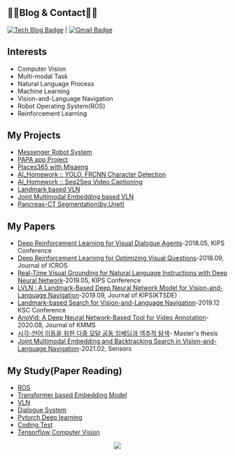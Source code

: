 ## 🐱‍🐉Blog & Contact🐱‍🚀   
[![Tech Blog Badge](http://img.shields.io/badge/-Tech%20blog-black?style=flat-square&logo=github&link=https://yjs-program.tistory.com/)](https://yjs-program.tistory.com/) |
[![Gmail Badge](https://img.shields.io/badge/Gmail-d14836?style=flat-square&logo=Gmail&logoColor=white&link=mailto:yellowjs0304@gmail.com)](mailto:yellowjs0304@gmail.com)


## Interests   
* Computer Vision   
* Multi-modal Task   
* Natural Language Process   
* Machine Learning   
* Vision-and-Language Navigation   
* Robot Operating System(ROS)   
* Reinforcement Learning
   

## My Projects   
* [Messenger Robot System](https://github.com/yellowjs0304/MSB)   
* [PAPA app Project](https://github.com/yellowjs0304/PAPA)   
* [Places365 with Misaeng](https://github.com/yellowjs0304/Places365misaeng)   
* [AI_Homework :: YOLO, FRCNN Character Detection](https://github.com/yellowjs0304/homework_2)   
* [AI_Homework :: Seq2Seq Video Captioning](https://github.com/yellowjs0304/homework_4)   
* [Landmark based VLN](https://github.com/yellowjs0304/LandmarkVLN)   
* [Joint Multimodal Embedding based VLN](https://github.com/yellowjs0304/JMEBSVLN)   
* [Pancreas-CT Segmentation(by.Unet)](https://github.com/yellowjs0304/PancreasUnet)   
   
   

## My Papers   
* [Deep Reinforcement Learning for Visual Dialogue Agents](https://www.koreascience.or.kr/article/CFKO201826259815437.page)-2018.05, KIPS Conference    
* [Deep Reinforcement Learning for Optimizing Visual Questions](http://www.dbpia.co.kr/journal/articleDetail?nodeId=NODE07528733&language=ko_KR)-2018.09, Journal of ICROS   
* [Real-Time Visual Grounding for Natural Language Instructions with Deep Neural Network](https://www.eiric.or.kr/literature/ser_view.php?searchCate=literature&SnxGubun=INEN&mode=total&literature=Y&SnxGubun=INME&gu=INME001G0&cmd=qryview&SnxIndxNum=223651&q1_yy=2019&q1_mm=05&rownum=2&f1=MN&q1=Jisu%20Hwang&totalCnt=3)-2019.05, KIPS Conference   
* [LVLN : A Landmark-Based Deep Neural Network Model for Vision-and-Language Navigation](http://kiss.kstudy.com/thesis/thesis-view.asp?key=3703348)-2019.09, Journal of KIPS(KTSDE)    
* [Landmark-based Search for Vision-and-Language Navigation](https://www.dbpia.co.kr/journal/articleDetail?nodeId=NODE09301650)-2019.12 KSC Conference   
* [AnoVid: A Deep Neural Network-Based Tool for Video Annotation](https://www.koreascience.or.kr/article/JAKO202024852036275.page)-2020.08, Journal of KMMS   
* [시각-언어 이동을 위한 다중 모달 공동 임베딩과 역추적 탐색](http://library.kyonggi.ac.kr/search/detail/CATTOT000000675444)- Master's thesis   
* [Joint Multimodal Embedding and Backtracking Search in Vision-and-Language Navigation](https://www.mdpi.com/1424-8220/21/3/1012)-2021.02, Sensors   
   
   

## My Study(Paper Reading)
* [ROS](https://yjs-program.tistory.com/category/ROS%20.%20%20V-REP/ROS%20Tutorial)   
* [Transformer based Embedding Model](https://yjs-program.tistory.com/category/Paper%20Reading/Transformer%20based%20Embedding%20Model)
* [VLN](https://yjs-program.tistory.com/category/Paper%20Reading/Vision%20and%20Language%20Navigation%28VLN%29)   
* [Dialogue System](https://yjs-program.tistory.com/category/Paper%20Reading/Dialogue%20System)   
* [Pytorch Deep learning](https://github.com/yellowjs0304/3-min-pytorch_study)
* [Coding Test](https://github.com/yellowjs0304/Coding_test)   
* [Tensorflow Computer Vision](https://github.com/yellowjs0304/tf_computer_vision)


<div align=center>
<a href="https://hits.seeyoufarm.com"><img src="https://hits.seeyoufarm.com/api/count/incr/badge.svg?url=https%3A%2F%2Fgithub.com%2Fyellowjs0304&count_bg=%23198BD7&title_bg=%231C4E92&icon=python.svg&icon_color=%23FCFFFB&title=hits&edge_flat=false"/></a>
